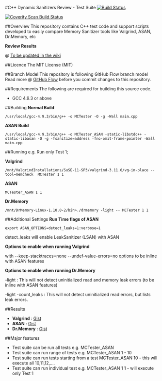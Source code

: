 #C++ Dynamic Sanitizers Review - Test Suite
[![Build Status](https://travis-ci.org/gayanpathirage/SanitizersReviewTestSuite.svg?branch=master)](https://travis-ci.org/gayanpathirage/SanitizersReviewTestSuite)

<a href="https://scan.coverity.com/projects/gayanpathirage-sanitizersreviewtestsuite">
  <img alt="Coverity Scan Build Status"
       src="https://scan.coverity.com/projects/11565/badge.svg"/>
</a>

##Overview
This repository contains C++ test code and support scripts developed to easily compare Memory Sanitizer tools like
Valgrind, ASAN, Dr.Memory, etc


**Review Results**

@ [To be updated in the wiki](https://github.com/gayanpathirage/SanitizersReviewTestSuite/wiki)


##Licence
The MIT License (MIT)


##Branch Model
This repository is following GitHub Flow branch model
Read more @ [GitHub Flow](https://guides.github.com/introduction/flow/) before you commit changes to this repository.



##Requirements
The following are required for building this source code.

* GCC 4.9.3 or above


##Building
**Normal Build**

```
/usr/local/gcc-4.9.3/bin/g++ -o MCTester -O -g -Wall main.cpp
```

**ASAN Build**

```
/usr/local/gcc-4.9.3/bin/g++ -o MCTester_ASAN -static-libstdc++ -static-libasan -O -g -fsanitize=address -fno-omit-frame-pointer -Wall main.cpp
```

##Running
e.g. Run only Test 1;

**Valgrind**
```
/mnt/ValgrindInstallations/SuSE-11-SP3/valgrind-3.11.0/vg-in-place --tool=memcheck  MCTester 1 1
```

**ASAN**
```
MCTester_ASAN 1 1
```

**Dr.Memory**
```
/mnt/DrMemory-Linux-1.10.0-2/bin>./drmemory -light -- MCTester 1 1
```

##Additional Settings
**Run Time flags of ASAN**

```
export ASAN_OPTIONS=detect_leaks=1:verbose=1
```

detect_leaks will enable LeakSanitizer (LSAN) with ASAN

**Options to enable when running Valgrind**


with --keep-stacktraces=none --undef-value-errors=no options to be inline with ASAN features

**Options to enable when running Dr.Memory**


-light : This will not detect uninitialized read and memory leak errors (to be inline with ASAN features)

-light -count_leaks : This will not detect uninitialized read errors, but lists leak errors.

##Results
* **Valgrind** : [Gist](https://gist.github.com/gayanpathirage/3731b6493a7b74daa6d5fc59289cc35a)
* **ASAN** : [Gist](https://gist.github.com/gayanpathirage/6a791caf81e39ea8d4926aeeaf71641d)
* **Dr.Memory** : [Gist](https://gist.github.com/gayanpathirage/f4ce60f5a5f50e53b6f0358bd3a834e1)

##Major features
* Test suite can be run all tests e.g. MCTester_ASAN <No-Args>
* Test suite can run range of tests e.g. MCTester_ASAN 1 - 10
* Test suite can run tests starting from a test MCTester_ASAN 10 - this will execute all 10,11,12,....
* Test suite can run individual test e.g. MCTester_ASAN 1 1 - will execute only Test 1
